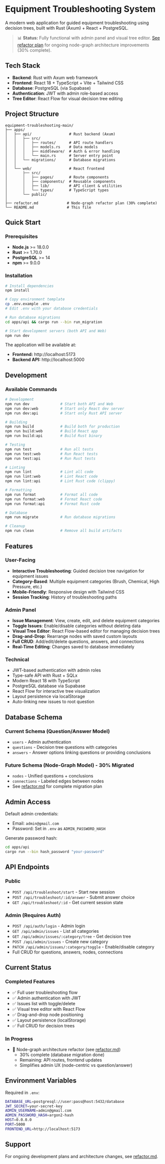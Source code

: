 # Equipment Troubleshooting System

A modern web application for guided equipment troubleshooting using decision trees, built with Rust (Axum) + React + PostgreSQL.

> 📊 **Status:** Fully functional with admin panel and visual tree editor. [See refactor plan](refactor.md) for ongoing node-graph architecture improvements (30% complete).

## Tech Stack

- **Backend**: Rust with Axum web framework
- **Frontend**: React 18 + TypeScript + Vite + Tailwind CSS
- **Database**: PostgreSQL (via Supabase)
- **Authentication**: JWT with admin role-based access
- **Tree Editor**: React Flow for visual decision tree editing

## Project Structure

```
equipment-troubleshooting-main/
├── apps/
│   ├── api/                 # Rust backend (Axum)
│   │   ├── src/
│   │   │   ├── routes/      # API route handlers
│   │   │   ├── models.rs    # Data models
│   │   │   ├── middleware/  # Auth & error handling
│   │   │   └── main.rs      # Server entry point
│   │   └── migrations/      # Database migrations
│   │
│   └── web/                 # React frontend
│       ├── src/
│       │   ├── pages/       # Route components
│       │   ├── components/  # Reusable components
│       │   ├── lib/         # API client & utilities
│       │   └── types/       # TypeScript types
│       └── public/
│
├── refactor.md             # Node-graph refactor plan (30% complete)
└── README.md               # This file
```

## Quick Start

### Prerequisites

- **Node.js** >= 18.0.0
- **Rust** >= 1.70.0
- **PostgreSQL** >= 14
- **npm** >= 9.0.0

### Installation

```bash
# Install dependencies
npm install

# Copy environment template
cp .env.example .env
# Edit .env with your database credentials

# Run database migrations
cd apps/api && cargo run --bin run_migration

# Start development servers (both API and Web)
npm run dev
```

The application will be available at:
- **Frontend:** http://localhost:5173
- **Backend API:** http://localhost:5000

## Development

### Available Commands

```bash
# Development
npm run dev              # Start both API and Web
npm run dev:web          # Start only React dev server
npm run dev:api          # Start only Rust API server

# Building
npm run build            # Build both for production
npm run build:web        # Build React app
npm run build:api        # Build Rust binary

# Testing
npm run test             # Run all tests
npm run test:web         # Run React tests
npm run test:api         # Run Rust tests

# Linting
npm run lint             # Lint all code
npm run lint:web         # Lint React code
npm run lint:api         # Lint Rust code (clippy)

# Formatting
npm run format           # Format all code
npm run format:web       # Format React code
npm run format:api       # Format Rust code

# Database
npm run migrate          # Run database migrations

# Cleanup
npm run clean            # Remove all build artifacts
```

## Features

### User-Facing
- **Interactive Troubleshooting**: Guided decision tree navigation for equipment issues
- **Category-Based**: Multiple equipment categories (Brush, Chemical, High Pressure, etc.)
- **Mobile-Friendly**: Responsive design with Tailwind CSS
- **Session Tracking**: History of troubleshooting paths

### Admin Panel
- **Issue Management**: View, create, edit, and delete equipment categories
- **Toggle Issues**: Enable/disable categories without deleting data
- **Visual Tree Editor**: React Flow-based editor for managing decision trees
- **Drag-and-Drop**: Rearrange nodes with saved custom layouts
- **Full CRUD**: Add/edit/delete questions, answers, and connections
- **Real-Time Editing**: Changes saved to database immediately

### Technical
- JWT-based authentication with admin roles
- Type-safe API with Rust + SQLx
- Modern React 18 with TypeScript
- PostgreSQL database via Supabase
- React Flow for interactive tree visualization
- Layout persistence via localStorage
- Auto-linking new issues to root question

## Database Schema

### Current Schema (Question/Answer Model)
- `users` - Admin authentication
- `questions` - Decision tree questions with categories
- `answers` - Answer options linking questions or providing conclusions

### Future Schema (Node-Graph Model) - 30% Migrated
- `nodes` - Unified questions + conclusions
- `connections` - Labeled edges between nodes
- See [refactor.md](refactor.md) for complete migration plan

## Admin Access

Default admin credentials:
- Email: `admin@gmail.com`
- Password: Set in `.env` as `ADMIN_PASSWORD_HASH`

Generate password hash:
```bash
cd apps/api
cargo run --bin hash_password "your-password"
```

## API Endpoints

### Public
- `POST /api/troubleshoot/start` - Start new session
- `POST /api/troubleshoot/:id/answer` - Submit answer choice
- `GET /api/troubleshoot/:id` - Get current session state

### Admin (Requires Auth)
- `POST /api/auth/login` - Admin login
- `GET /api/admin/issues` - List all categories
- `GET /api/admin/issues/:category/tree` - Get decision tree
- `POST /api/admin/issues` - Create new category
- `PATCH /api/admin/issues/:category/toggle` - Enable/disable category
- Full CRUD for questions, answers, nodes, connections

## Current Status

### Completed Features
- ✅ Full user troubleshooting flow
- ✅ Admin authentication with JWT
- ✅ Issues list with toggle/delete
- ✅ Visual tree editor with React Flow
- ✅ Drag-and-drop node positioning
- ✅ Layout persistence (localStorage)
- ✅ Full CRUD for decision trees

### In Progress
- 🔨 Node-graph architecture refactor (see [refactor.md](refactor.md))
  - 30% complete (database migration done)
  - Remaining: API routes, frontend updates
  - Simplifies admin UX (node-centric vs question/answer)

## Environment Variables

Required in `.env`:

```bash
DATABASE_URL=postgresql://user:pass@host:5432/database
JWT_SECRET=your-secret-key
ADMIN_USERNAME=admin@gmail.com
ADMIN_PASSWORD_HASH=argon2-hash
HOST=0.0.0.0
PORT=5000
FRONTEND_URL=http://localhost:5173
```

## Support

For ongoing development plans and architecture changes, see [refactor.md](refactor.md).
